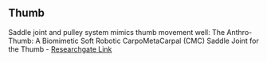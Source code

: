 ## Thumb

Saddle joint and pulley system mimics thumb movement well:
The Anthro-Thumb: A Biomimetic Soft Robotic CarpoMetaCarpal (CMC) Saddle Joint for the Thumb - [Researchgate Link](https://www.researchgate.net/publication/374595567_The_Anthro-Thumb_A_Biomimetic_Soft_Robotic_CarpoMetaCarpal_CMC_Saddle_Joint_for_the_Thumb)

